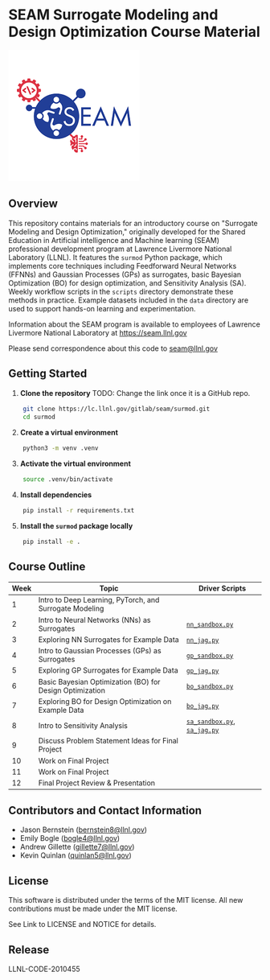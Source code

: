 # SEAM Surrogate Modeling and Design Optimization Course Material

![](SEAM_Logo_2025-01.png)

## Overview  

This repository contains materials for an introductory course on "Surrogate Modeling and Design Optimization," originally developed for the Shared Education in Artificial intelligence and Machine learning (SEAM) professional development program at Lawrence Livermore National Laboratory (LLNL). It features the `surmod` Python package, which implements core techniques including Feedforward Neural Networks (FFNNs) and Gaussian Processes (GPs) as surrogates, basic Bayesian Optimization (BO) for design optimization, and Sensitivity Analysis (SA). Weekly workflow scripts in the `scripts` directory demonstrate these methods in practice. Example datasets included in the `data` directory are used to support hands-on learning and experimentation.  

Information about the SEAM program is available to employees of Lawrence Livermore National Laboratory at https://seam.llnl.gov  

Please send correspondence about this code to seam@llnl.gov  

## Getting Started

1. **Clone the repository**
TODO: Change the link once it is a GitHub repo. 
```bash
    git clone https://lc.llnl.gov/gitlab/seam/surmod.git
    cd surmod
```

2. **Create a virtual environment**
```bash
    python3 -m venv .venv
```

3. **Activate the virtual environment**
```bash
    source .venv/bin/activate
```

4. **Install dependencies**
```bash
    pip install -r requirements.txt
```

5. **Install the `surmod` package locally**
```bash
    pip install -e .
```

## Course Outline

| Week | Topic                                                    | Driver Scripts                                                                                                       |
| ---- | -------------------------------------------------------- | -------------------------------------------------------------------------------------------------------------------- |
| 1    | Intro to Deep Learning, PyTorch, and Surrogate Modeling  |                                                                                                                      |
| 2    | Intro to Neural Networks (NNs) as Surrogates             | [`nn_sandbox.py`](scripts/neural_network/nn_sandbox.py)                                                              |
| 3    | Exploring NN Surrogates for Example Data                 | [`nn_jag.py`](scripts/neural_network/nn_jag.py)                                                                      |
| 4    | Intro to Gaussian Processes (GPs) as Surrogates          | [`gp_sandbox.py`](scripts/gaussian_process_regression/gp_sandbox.py)                                                 |
| 5    | Exploring GP Surrogates for Example Data                 | [`gp_jag.py`](scripts/gaussian_process_regression/gp_jag.py)                                                         |
| 6    | Basic Bayesian Optimization (BO) for Design Optimization | [`bo_sandbox.py`](scripts/bayesian_optimization/bo_sandbox.py)                                                       |
| 7    | Exploring BO for Design Optimization on Example Data     | [`bo_jag.py`](scripts/bayesian_optimization/bo_jag.py)                                                               |
| 8    | Intro to Sensitivity Analysis                            | [`sa_sandbox.py`](scripts/sensitivity_analysis/sa_sandbox.py), [`sa_jag.py`](scripts/sensitivity_analysis/sa_jag.py) |
| 9    | Discuss Problem Statement Ideas for Final Project        |                                                                                                                      |
| 10   | Work on Final Project                                    |                                                                                                                      |
| 11   | Work on Final Project                                    |                                                                                                                      |
| 12   | Final Project Review & Presentation                      |                                                                                                                      |

## Contributors and Contact Information

- Jason Bernstein ([bernstein8@llnl.gov](mailto:bernstein8@llnl.gov))
- Emily Bogle ([bogle4@llnl.gov](mailto:bogle4@llnl.gov))
- Andrew Gillette ([gillette7@llnl.gov](mailto:gillette7@llnl.gov))
- Kevin Quinlan ([quinlan5@llnl.gov](mailto:quinlan5@llnl.gov))


## License

This software is distributed under the terms of the MIT license. All new contributions must be made under the MIT license.

See Link to LICENSE and NOTICE for details.

## Release

LLNL-CODE-2010455